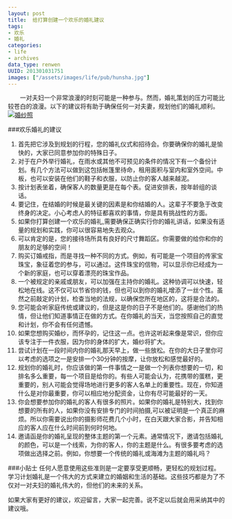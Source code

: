 ```yaml
--- 
layout: post
title:  给打算创建一个欢乐的婚礼建议
tags: 
- 欢乐
- 婚礼
categories:
- life
- archives
data_type: renwen
UUID: 201301031751
images: ["/assets/images/life/pub/hunsha.jpg"]
---
```


  　　一对夫妇一个非常浪漫的时刻可能是一种参与。然而，婚礼策划的压力可能比较苍白的浪漫。以下的建议将有助于确保任何一对夫妻，规划他们的婚礼顺利。
<a href="{{site.static_url}}/assets/images/life/pub/hunsha.jpg" alt="婚纱照">
<img src="{{site.static_url}}/assets/images/life/pub/hunsha.jpg" alt="婚纱照"></img>
</a>

###欢乐婚礼的建议
<ol>
<li>
首先把它涉及到规划的行程，您的婚礼仪式和招待会。你要确保你的婚礼是愉快的，大家已同意参加你的特殊日子。
</li>
<li>
对于在户外举行婚礼，在雨水或其他不可预见的条件的情况下有一个备份计划。有几个方法可以做到这包括帐篷里待命，租用面积与室内和室外空间。中板，也可以安装在他们的鞋子和衣服，以防止你的客人越来越泥。
</li>
<li>
按计划表坐着，确保客人的数量更是在每个表。促进安排表，按年龄组的谈话。
</li>
<li>
要记住，在结婚的时候是最关键的因素是和你结婚的人。这辈子不要急于改变终身的决定。小心考虑人的特征都喜欢的事情，你是具有挑战性的方面。
</li>
<li>
如果你打算创建一个欢乐的婚礼,需要确保正确实行你的婚礼讲话，如果没有适量的规划和实践，你可以很容易地失去观众。
</li>
<li>
可以肯定的是，您的接待场所具有良好的尺寸舞蹈区。你需要做的给你和你的朋友的足够的空间！
</li>
<li>
购买订婚戒指，而是寻找一种不同的方式。例如，有可能是一个项目的传家宝珠宝，象征着您的参与，可以通过。这件珠宝的信物，可以显示你已经成为一个新的家庭，也可以穿着漂亮的珠宝作品。
</li>
<li>
一个被规定的亲戚或朋友，可以加强在主持你的婚礼。这种协调可以快速，轻松地在线。这不仅可以节省你的钱，但也可以到你的婚礼增添了一丝个性。虽然之前敲定的计划，检查当地的法规，以确保您所在地区的，这将是合法的。
</li>
<li>
您可能会听家庭传统或建议的，但是这是你的日子不是他们的。感谢他们的热情，但让他们知道事情正在做的方式。在你婚礼的当天，当您按照自己的直觉和计划，你不会有任何遗憾。
</li>
<li>
如果您想购买婚纱，而怀孕的，记住这一点。也许这听起来像是常识，但你应该专注于一件衣服，因为你的身体的扩大，婚纱将扩大。
</li>
<li>
尝试计划在一段时间内你的婚礼那天早上，做一些放松。在你的大日子里你可以考虑的选项之一是安排一个30分钟的按摩，让你放松和感觉最好的。
</li>
<li>
规划你的婚礼时，你应该做的第一件事情之一是做一个列表你想要的一切，和排名多么重要，每一个项目是给你的。有些人可能会认为，花携带的蛋糕，更重要的，别人可能会觉得场地进行更多的客人名单上的重要性。现在，你知道什么是对你最重要，你可以相应地分配资金，让你有尽可能最好的一天。
</li>
<li>
你会想要参加你的婚礼的客人有很多的照片。如果你的婚礼是特别大，找到你想要的所有的人，如果你没有安排专门的时间拍摄,可以被证明是一个真正的麻烦。所以你需要说出你的摄影师花费几个小时，在白天跟大家合影，并告知相应的客人应在什么时间前到何时何地。
</li>
<li>
邀请函是你的婚礼呈现的整体主题的第一个元素。通常情况下，邀请包括婚礼的颜色，可以是一个线索，为你的客人，你的主题是什么。有很多要考虑的选项做出选择之前。例如，你想要一个传统的婚礼或海滩为主题的婚礼吗？
</li>
</ol>

###小贴士
任何人愿意使用这些准则是一定要享受更顺畅，更轻松的规划过程。学习计划婚礼是一个伟大的方式来建立的婚姻和生活的基础。这些技巧都是为了不仅对一对夫妇的婚礼伟大的，但他们的未来的关系。

如果大家有更好的建议，欢迎留言，大家一起完善。说不定以后就会用采纳其中的建议哦。
